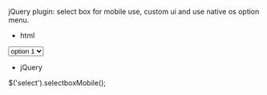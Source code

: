 jQuery plugin: select box for mobile use, custom ui and use native os option menu.

- html

<select>
	<option>option 1</option>
	<option>option 2</option>
	<option>option 3</option>
</select>

- jQuery

$('select').selectboxMobile();
